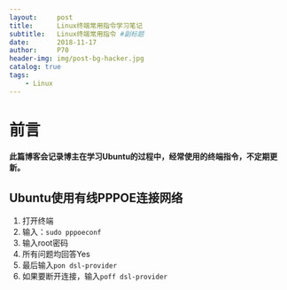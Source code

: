 ```yaml
---
layout:     post                    
title:      Linux终端常用指令学习笔记               
subtitle:   Linux终端常用指令 #副标题
date:       2018-11-17              
author:     P70                      
header-img: img/post-bg-hacker.jpg    
catalog: true                       
tags:                               
    - Linux
---
```


# 前言

**此篇博客会记录博主在学习Ubuntu的过程中，经常使用的终端指令，不定期更新。**

## Ubuntu使用有线PPPOE连接网络

1. 打开终端
2. 输入：`sudo pppoeconf`
3. 输入root密码
4. 所有问题均回答Yes
5. 最后输入`pon dsl-provider`
6. 如果要断开连接，输入`poff dsl-provider`
